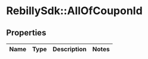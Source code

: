 # RebillySdk::AllOfCouponId

## Properties
Name | Type | Description | Notes
------------ | ------------- | ------------- | -------------

